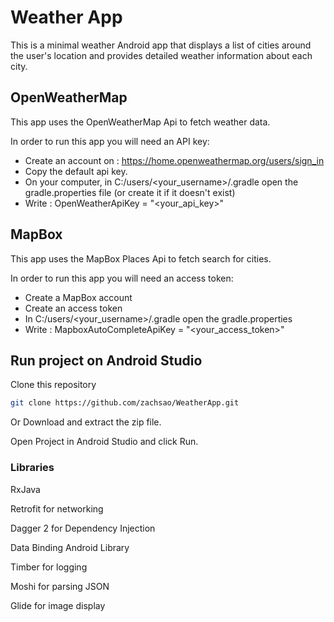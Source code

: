 # Weather App

This is a minimal weather Android app that displays a list of cities around the user's location and provides detailed weather information about each city.

## OpenWeatherMap

This app uses the OpenWeatherMap Api to fetch weather data.

In order to run this app you will need an API key:

- Create an account on : https://home.openweathermap.org/users/sign_in
- Copy the default api key.
- On your computer, in C:/users/<your_username>/.gradle open the gradle.properties file (or create it if it doesn't exist)
- Write : OpenWeatherApiKey = "<your_api_key>"

## MapBox

This app uses the MapBox Places Api to fetch search for cities.

In order to run this app you will need an access token:

- Create a MapBox account
- Create an access token
- In C:/users/<your_username>/.gradle open the gradle.properties
- Write : MapboxAutoCompleteApiKey = "<your_access_token>"

## Run project on Android Studio

Clone this repository

```bash
git clone https://github.com/zachsao/WeatherApp.git
```
Or Download and extract the zip file.

Open Project in Android Studio and click Run.

### Libraries

RxJava

Retrofit for networking

Dagger 2 for Dependency Injection

Data Binding Android Library

Timber for logging

Moshi for parsing JSON

Glide for image display
